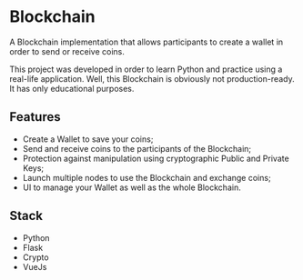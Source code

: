 # Blockchain

A Blockchain implementation that allows participants to create a wallet in order to send or receive coins.

This project was developed in order to learn Python and practice using a real-life application. Well, this Blockchain is obviously not production-ready. It has only educational purposes.

## Features

- Create a Wallet to save your coins;
- Send and receive coins to the participants of the Blockchain;
- Protection against manipulation using cryptographic Public and Private Keys;
- Launch multiple nodes to use the Blockchain and exchange coins;
- UI to manage your Wallet as well as the whole Blockchain.

## Stack

- Python
- Flask
- Crypto
- VueJs
